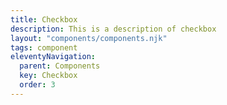 ```yaml
---
title: Checkbox
description: This is a description of checkbox
layout: "components/components.njk"
tags: component
eleventyNavigation:
  parent: Components
  key: Checkbox
  order: 3
---
```

